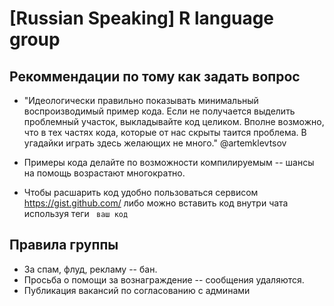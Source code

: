 # [Russian Speaking] R language group

## Рекоммендации по тому как задать вопрос

- "Идеологически правильно показывать минимальный воспроизводимый пример кода. Если не получается выделить проблемный участок, выкладывайте код целиком. Вполне возможно, что в тех частях кода, которые от нас скрыты таится проблема. В угадайки играть здесь желающих не много." @artemklevtsov

- Примеры кода делайте по возможности компилируемым -- шансы на помощь возрастают многократно.

- Чтобы расшарить код удобно пользоваться сервисом https://gist.github.com/ либо можно вставить код внутри чата используя теги ```  ваш код  ```

## Правила группы

- За спам, флуд, рекламу -- бан. 
- Просьба о помощи за вознаграждение -- сообщения удаляются.
- Публикация вакансий по согласованию с админами
